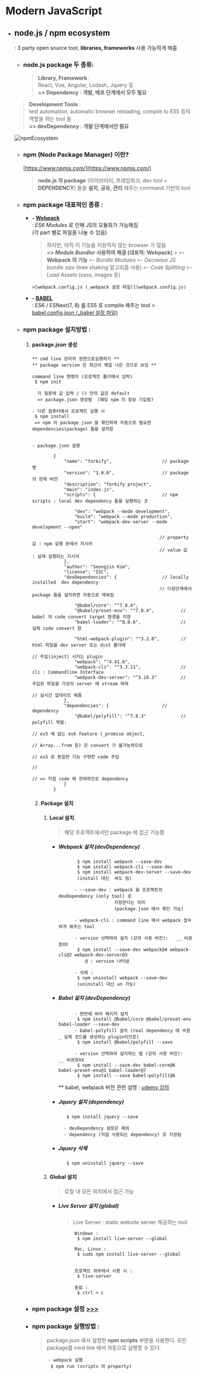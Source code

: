 # Modern JavaScript

- ## node.js / npm ecosystem

  : 3 party open source tool, **libraries, frameworks** 사용 가능하게 해줌

  - ### node.js package 두 종류:
    > **Library, Framework** :  
    > React, Vue, Angular, Lodash, Jquery 등  
    > **=> Dependency** : **개발, 배포 단계에서 모두 필요**

  > **Development Tools** :  
  >  test automation, automatic browser reloading, compile to ES5 등의 역할을 하는 tool 들  
  >  **=> devDependency** : **개발 단계에서만 필요**

  ![npmEcosystem](ref/npmEcosystem.JPG)

  - ### npm (Node Package Manager) 이란?

    [https://www.npmjs.com/](https://www.npmjs.com/)

    > **node.js 의 package** (라이브러리, 프레임워크, dev tool = **DEPENDENCY**) 들을 **설치, 공유, 관리** 해주는 command 기반의 tool

  - ### npm package 대표적인 종류 :

    - **- [Webpack](https://webpack.js.org)**  
      : _ES6 Modules_ 로 인해 JS의 모듈화가 가능해짐  
      (각 part 별로 파일을 나눌 수 있음)

      > 하지만, 아직 이 기능을 지원하지 않는 browser 가 많음  
      > **=> _Module Bundler_ 사용하여 해결 (대표적: **Webpack**)** > >**- Webpack 의 기능** >- _Bundle Modules_ >- _Decrease JS bundle size_ (tree shaking 알고리즘 사용) >- _Code Splitting_ >- _Load Assets_ (sass, images 등)

          >[webpack.config.js (_webpack 설정 파일)](webpack.config.js)

    - **- [BABEL](https://babeljs.io)**  
      : ES6 / ESNext(7, 8) 를 ES5 로 compile 해주는 tool > [babel.config.json (\_babel 설정 파일)](babel.config.json)

  - ### npm package 설치방법 :

    1.  #### package.json 생성

            ** cmd line 관리자 권한으로실행하기 **
            ** package version 은 최신이 제일 나은 것으로 보임 **

            command line 명령어 (프로젝트 폴더에서 입력)
             $ npm init

              각 질문에 값 입력 / () 안의 값은 default
              => package.json 생성됨  (해당 npm 의 정보 기입됨)

            - 다른 컴퓨터에서 프로젝트 실행 시
             $ npm install
             => npm 이 package.json 을 확인하여 자동으로 필요한 dependencies(package) 들을 설치함


            - package.json 설명

                    {
                        "name": "forkify",                   // package 명
                        "version": "1.0.0",                  // package 의 현재 버전
                        "description": "forkify project",
                        "main": "index.js",
                        "scripts": {                         // npm scripts : local dev dependency 들을 실행하는 곳

                            "dev": "webpack --mode development",
                            "build": "webpack --mode production",
                            "start": "webpack-dev-server --mode development --open"

                                                            // property 값 : npm 실행 문에서 지시어
                                                            // value 값 : 실제 실행되는 지시어
                        },
                        "author": "Seongjin Kim",
                        "license": "ISC",
                        "devDependencies": {                 // locally installed  dev dependency
                                                            // 다음단계에서 package 들을 설치하면 자동으로 채워짐

                            "@babel/core": "^7.8.4",
                            "@babel/preset-env": "^7.8.4",          // babel 의 code convert target 환경을 지정
                            "babel-loader": "^8.0.6",               // 실제 code convert 함

                            "html-webpack-plugin": "^3.2.0",        // html 파일을 dev server 또는 dist 폴더에
                                                                        // 주입(inject) 시키는 plugin
                            "webpack": "^4.41.6",
                            "webpack-cli": "^3.3.11",               // cli : Commandline Interface
                            "webpack-dev-server": "^3.10.3"         // 주입된 파일을 가상의 server 에 stream 하여
                                                                        // 실시간 업데이트 해줌
                        },
                        "dependencies": {                    // dependency
                            "@babel/polyfill": "^7.8.3"             // polyfill 역할:
                                                                        // es5 에 없는 es6 feature (_promise object,
                                                                        // Array...from 등) 은 convert 가 불가능하므로
                                                                        // es5 로 동일한 기능 구현한 code 주입
                                                                        //
                                                                        // => 직접 code 에 관여하므로 dependency
                        }
                    }



        2. #### Package 설치
            1. #### Local 설치
                >해당 프로젝트에서만 package 에 접근 가능함

                - ##### Webpack 설치 (devDependency)
                             $ npm install webpack --save-dev
                             $ npm install webpack-cli --save-dev
                             $ npm install webpack-dev-server --save-dev
                             (install 대신  써도 됨)

                            - --save-dev : webpack 을 프로젝트의 devDependency (only tool) 로
                                           지정한다는 의미
                                           (package.json 에서 확인 가능)

                            - webpack-cli : command line 에서 webpack 접속하게 해주는 tool

                            - version 선택하여 설치 (강의 사용 버전):   __ 비권장XX
                             $ npm install --save-dev webpack@4 webpack-cli@2 webpack-dev-server@3
                                @ : version 나타냄

                            - 삭제 :
                             $ npm uninstall webpack --save-dev
                             (uninstall 대신 un 가능)

                - ##### Babel 설치 (devDependency)
                            - 한번에 여러 패키지 설치
                             $ npm install @babel/core @babel/preset-env babel-loader --save-dev
                            - babel-polyfill 설치 (real dependency 에 속함_ 실제 코드를 생성하는 plugin이므로)
                             $ npm install @babel/polyfill --save

                            - version 선택하여 설치하는 법 (강의 사용 버전):  __ 비권장XX
                             $ npm install --save-dev babel-core@6 babel-preset-env@1 babel-loader@7
                             $ npm install --save babel-polyfill@6

                    ** babel, webpack 버전 관련 설명 : [udemy 강의](https://www.udemy.com/course/the-complete-javascript-course/learn/lecture/13621430#overview)

                - ##### Jquery 설치 (dependency)
                         $ npm install jquery --save

                        - devDependency 설정은 제외
                        - dependency (직접 사용되는 dependency) 로 지정됨

                - ##### Jquery 삭제
                         $ npm uninstall jquery --save

            2. #### Global 설치
                >로컬 내 모든 위치에서 접근 가능

                - ##### Live Server 설치 (global)
                    > Live Server : static website server 제공하는 tool

                            Windows :
                             $ npm install live-server --global

                            Mac, Linux :
                             $ sudo npm install live-server --global


                            프로젝트 외부에서 사용 시 :
                             $ live-server

                            종료 :
                             $ ctrl + c
    - ### npm package 설정 [>>>](ref/npmCheatsheet.md)

    - ### npm package 실행방법 :
        > package.json 에서 설정한 __npm scripts__ 부분을 사용한다.
         모든 package를 cmd line 에서 자동으로 실행할 수 있다.

                - webpack 실행
                 $ npm run (scripts 의 property)
